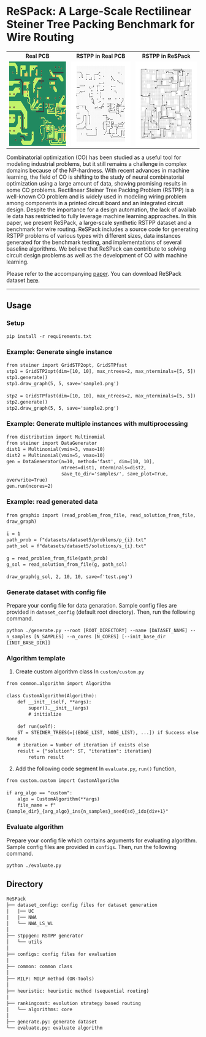 # ReSPack: A Large-Scale Rectilinear Steiner Tree Packing Benchmark for Wire Routing

<table style="text-align:center; margin:auto;">
  <tr>
    <th style="text-align:center; margin:auto;">Real PCB</th>
    <th style="text-align:center; margin:auto;">RSTPP in Real PCB</th>
    <th style="text-align:center; margin:auto;">RSTPP in ReSPack</th>
  </tr>
  <tr>
    <td><img src="asset/realpcb_sample1.jpg" width="220" height="220"/></td>
    <td><img src="asset/realpcb_rstpp_sample1.jpg" width="220" height="220"/></td>
    <td><img src="asset/respack_rstpp_sample1.jpg" width="220" height="220"/></td>
  </tr>
</table>


Combinatorial optimization (CO) has been studied as a useful tool for modeling industrial problems, but it still remains a challenge in complex domains because of the NP-hardness. With recent advances in machine learning, the field of CO is shifting to the study of neural combinatorial optimization using a large amount of data, showing promising results in some CO problems. Rectilinear Steiner Tree Packing Problem (RSTPP) is a well-known CO problem and is widely used in modeling wiring problem among components in a printed circuit board and an integrated circuit design. Despite the importance for a design automation, the lack of availab le data has restricted to fully leverage machine learning approaches. In this paper, we present ReSPack, a large-scale synthetic RSTPP dataset and a benchmark for wire routing. ReSPack includes a source code for generating RSTPP problems of various types with different sizes, data instances generated for the benchmark testing, and implementations of several baseline algorithms. We believe that ReSPack can contribute to solving circuit design problems as well as the development of CO with machine learning.

Please refer to the accompanying [paper](https://openreview.net/pdf?id=P14FNX0iotO).
You can download ReSPack dataset [here](https://drive.google.com/file/d/1YpnWb5fZHBoQ27fsyY6ZVGPIh484hbnp/view?usp=sharing).

-------------

## Usage

### Setup
```
pip install -r requirements.txt
```

### Example: Generate single instance
```
from steiner import GridSTP2opt, GridSTPfast
stp1 = GridSTP2opt(dim=[10, 10], max_ntrees=2, max_nterminals=[5, 5])
stp1.generate()
stp1.draw_graph(5, 5, save='sample1.png')

stp2 = GridSTPfast(dim=[10, 10], max_ntrees=2, max_nterminals=[5, 5])
stp2.generate()
stp2.draw_graph(5, 5, save='sample2.png')
```


### Example: Generate multiple instances with multiprocessing
```
from distribution import Multinomial
from steiner import DataGenerator
dist1 = Multinomial(vmin=3, vmax=10)
dist2 = Multinomial(vmin=5, vmax=10)
gen = DataGenerator(n=10, method='fast', dim=[10, 10],
                    ntrees=dist1, nterminals=dist2,
                    save_to_dir='samples/', save_plot=True, overwrite=True)
gen.run(ncores=2)
```

### Example: read generated data
```
from graphio import (read_problem_from_file, read_solution_from_file,
draw_graph)

i = 1
path_prob = f"datasets/dataset5/problems/p_{i}.txt"
path_sol = f"datasets/dataset5/solutions/s_{i}.txt"

g = read_problem_from_file(path_prob)
g_sol = read_solution_from_file(g, path_sol)

draw_graph(g_sol, 2, 10, 10, save=f'test.png')
```


### Generate dataset with config file
Prepare your config file for data genaration. 
Sample config files are provided in `dataset_config` (default root directory). 
Then, run the following command.
```
python ./generate.py --root [ROOT_DIRECTORY] --name [DATASET_NAME] --n_samples [N_SAMPLES] --n_cores [N_CORES] [--init_base_dir [INIT_BASE_DIR]]
```



### Algorithm template
1. Create custom algorithm class
In `custom/custom.py`
```
from common.algorithm import Algorithm

class CustomAlgorithm(Algorithm):
    def __init__(self, **args):
        super().__init__(args)
        # initialize
    
    def run(self):
    ST = STEINER_TREES(=[(EDGE_LIST, NODE_LIST), ...]) if Success else None
    # iteration = Number of iteration if exists else 
    result = {"solution": ST, "iteration": iteration}
        return result
```

2. Add the following code segment 
In `evaluate.py`, `run()` function,
```
from custom.custom import CustomAlgorithm

if arg_algo == "custom":
    algo = CustomAlgorithm(**args)
    file_name = f"{sample_dir}_{arg_algo}_ins{n_samples}_seed{sd}_idx{div+1}"
```

### Evaluate algorithm
Prepare your config file which contains arguments for evaluating algorithm. 
Sample config files are provided in `configs`. 
Then, run the following command.
```
python ./evaluate.py
```


## Directory
```
ReSPack  
├── dataset_config: config files for dataset generation  
│   |── UC  
│   |── NWA  
│   └── NWA_LS_WL  
│   
├── stppgen: RSTPP generator  
│   └── utils  
│  
├── configs: config files for evaluation  
│  
├── common: common class  
│  
├── MILP: MILP method (OR-Tools)  
│  
├── heuristic: heuristic method (sequential routing)  
│  
├── rankingcost: evolution strategy based routing  
│   └── algorithms: core  
│  
├── generate.py: generate dataset  
└── evaluate.py: evaluate algorithm
```